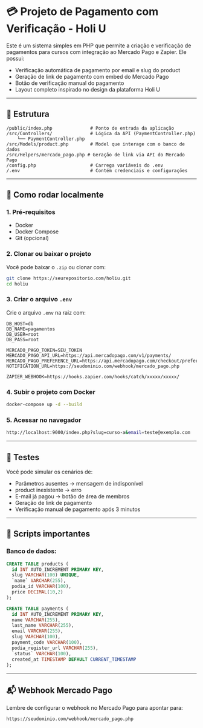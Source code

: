 
# 💳 Projeto de Pagamento com Verificação - Holi U

Este é um sistema simples em PHP que permite a criação e verificação de pagamentos para cursos com integração ao Mercado Pago e Zapier. Ele possui:

- Verificação automática de pagamento por email e slug do product
- Geração de link de pagamento com embed do Mercado Pago
- Botão de verificação manual do pagamento
- Layout completo inspirado no design da plataforma Holi U

---

## 📁 Estrutura

```
/public/index.php              # Ponto de entrada da aplicação
/src/Controllers/              # Lógica da API (PaymentController.php)
    └── PaymentController.php
/src/Models/product.php        # Model que interage com o banco de dados
/src/Helpers/mercado_pago.php # Geração de link via API do Mercado Pago
/config.php                    # Carrega variáveis do .env
/.env                          # Contém credenciais e configurações
```

---

## 🚀 Como rodar localmente

### 1. Pré-requisitos

- Docker
- Docker Compose
- Git (opcional)

### 2. Clonar ou baixar o projeto

Você pode baixar o `.zip` ou clonar com:

```bash
git clone https://seurepositorio.com/holiu.git
cd holiu
```

### 3. Criar o arquivo `.env`

Crie o arquivo `.env` na raiz com:

```
DB_HOST=db
DB_NAME=pagamentos
DB_USER=root
DB_PASS=root

MERCADO_PAGO_TOKEN=SEU_TOKEN
MERCADO_PAGO_API_URL=https://api.mercadopago.com/v1/payments/
MERCADO_PAGO_PREFERENCE_URL=https://api.mercadopago.com/checkout/preferences
NOTIFICATION_URL=https://seudominio.com/webhook/mercado_pago.php

ZAPIER_WEBHOOK=https://hooks.zapier.com/hooks/catch/xxxxx/xxxxx/
```

### 4. Subir o projeto com Docker

```bash
docker-compose up -d --build
```

### 5. Acessar no navegador

```bash
http://localhost:9000/index.php?slug=curso-a&email=teste@exemplo.com
```

---

## 🧪 Testes

Você pode simular os cenários de:

- Parâmetros ausentes → mensagem de indisponível
- product inexistente → erro
- E-mail já pagou → botão de área de membros
- Geração de link de pagamento
- Verificação manual de pagamento após 3 minutos

---

## 🧰 Scripts importantes

### Banco de dados:

```sql
CREATE TABLE products (
  id INT AUTO_INCREMENT PRIMARY KEY,
  slug VARCHAR(100) UNIQUE,
  `name` VARCHAR(255),
  podia_id VARCHAR(100),
  price DECIMAL(10,2)
);

CREATE TABLE payments (
  id INT AUTO_INCREMENT PRIMARY KEY,
  name VARCHAR(255),
  last_name VARCHAR(255),
  email VARCHAR(255),
  slug VARCHAR(100),
  payment_code VARCHAR(100),
  podia_register_url VARCHAR(255),
  `status` VARCHAR(100),
  created_at TIMESTAMP DEFAULT CURRENT_TIMESTAMP
);
```

---

## 📬 Webhook Mercado Pago

Lembre de configurar o webhook no Mercado Pago para apontar para:

```
https://seudominio.com/webhook/mercado_pago.php
```

